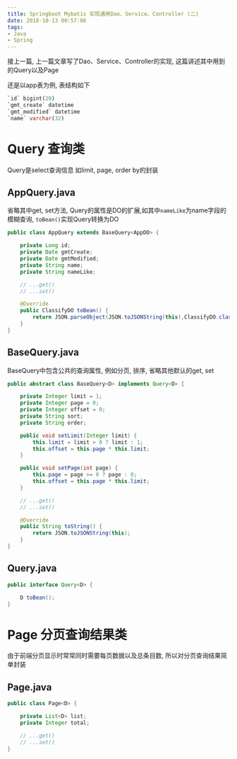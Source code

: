 ```yaml
---
title: Springboot Mybatis 实现通用Dao、Service、Controller (二)
date: 2018-10-13 00:57:06
tags:
- Java
- Spring
---
```


接上一篇, 上一篇文章写了Dao、Service、Controller的实现, 这篇讲述其中用到的Query<D>以及Page<D>

还是以app表为例, 表结构如下
```SQL
`id` bigint(20)
`gmt_create` datetime
`gmt_modified` datetime
`name` varchar(32)
```

# Query 查询类
Query是select查询信息 如limit, page, order by的封装

## AppQuery.java
省略其中get, set方法, Query的属性是DO的扩展,如其中`nameLike`为name字段的模糊查询, `toBean()`实现Query转换为DO
```Java
public class AppQuery extends BaseQuery<AppDO> {

    private Long id;
    private Date gmtCreate;
    private Date gmtModified;
    private String name;
    private String nameLike;

    // ...get()
    // ...set()

    @Override
    public ClassifyDO toBean() {
        return JSON.parseObject(JSON.toJSONString(this),ClassifyDO.class);
    }
}
```
## BaseQuery.java
BaseQuery中包含公共的查询属性, 例如分页, 排序, 省略其他默认的get, set
```Java
public abstract class BaseQuery<D> implements Query<D> {

    private Integer limit = 1;
    private Integer page = 0;
    private Integer offset = 0;
    private String sort;
    private String order;

    public void setLimit(Integer limit) {
        this.limit = limit > 0 ? limit : 1;
        this.offset = this.page * this.limit;
    }

    public void setPage(int page) {
        this.page = page >= 0 ? page : 0;
        this.offset = this.page * this.limit;
    }

    // ...get()
    // ...set()

    @Override
    public String toString() {
        return JSON.toJSONString(this);
    }
}
```
## Query.java
```Java
public interface Query<D> {

    D toBean();
}
```

# Page 分页查询结果类
由于前端分页显示时常常同时需要每页数据以及总条目数, 所以对分页查询结果简单封装
## Page.java
```Java
public class Page<D> {

    private List<D> list;
    private Integer total;

    // ...get()
    // ...set()
}
```